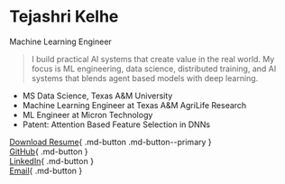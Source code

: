 # Tejashri Kelhe

Machine Learning Engineer

> I build practical AI systems that create value in the real world. My focus is ML engineering, data science, distributed training, and AI systems that blends agent based models with deep learning.

- MS Data Science, Texas A&M University  
- Machine Learning Engineer at Texas A&M AgriLife Research  
- ML Engineer at Micron Technology  
- Patent: Attention Based Feature Selection in DNNs  

[Download Resume](assets/Tejashri_Kelhe_CV.pdf){ .md-button .md-button--primary }  
[GitHub](https://github.com/tejashrikelhe){ .md-button }  
[LinkedIn](https://www.linkedin.com/in/tejashri-kelhe/){ .md-button }  
[Email](mailto:tejashri.kelhe@gmail.com){ .md-button }

